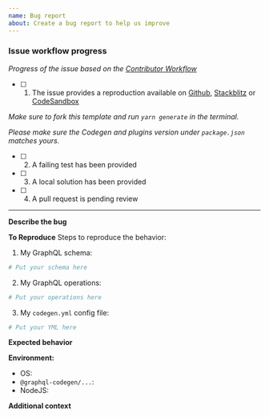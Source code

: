 ```yaml
---
name: Bug report
about: Create a bug report to help us improve
---
```


### Issue workflow progress

_Progress of the issue based on the [Contributor Workflow](https://github.com/the-guild-org/Stack/blob/master/CONTRIBUTING.md#a-typical-contributor-workflow)_

- [ ] 1. The issue provides a reproduction available on [Github](https://github.com/dotansimha/graphql-code-generator-issue-sandbox-template), [Stackblitz](https://stackblitz.com/github/dotansimha/graphql-code-generator-issue-sandbox-template) or [CodeSandbox](https://codesandbox.io/s/github/dotansimha/graphql-code-generator-issue-sandbox-template)

_Make sure to fork this template and run `yarn generate` in the terminal._

_Please make sure the Codegen and plugins version under `package.json` matches yours._

- [ ] 2. A failing test has been provided

- [ ] 3. A local solution has been provided

- [ ] 4. A pull request is pending review

---

**Describe the bug**

<!-- A clear and concise description of what the bug is. -->

**To Reproduce**
Steps to reproduce the behavior:

1. My GraphQL schema:

```graphql
# Put your schema here
```

2. My GraphQL operations:

```graphql
# Put your operations here
```

3. My `codegen.yml` config file:

```yaml
# Put your YML here
```

**Expected behavior**

<!-- A clear and concise description of what you expected to happen. -->

**Environment:**

- OS:
- `@graphql-codegen/...`:
- NodeJS:

**Additional context**

<!-- Add any other context about the problem here. -->

